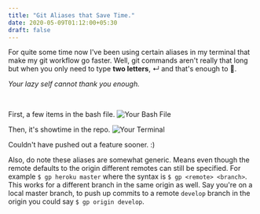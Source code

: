 ```yaml
---
title: "Git Aliases that Save Time."
date: 2020-05-09T01:12:00+05:30
draft: false
---
```


For quite some time now I've been using certain aliases in my terminal that make my git workflow go faster. 
Well, git commands aren't really that long but when you only need to type <b>two letters</b>, ↵ and that's enough to 🚀.

<i>Your lazy self cannot thank you enough.</i>

<br />

First, a few items in the bash file. 
![Your Bash File](/images/git_aliases.png)

Then, it's showtime in the repo. 
![Your Terminal](/images/git_aliases_2.png)

Couldn't have pushed out a feature sooner. :)

Also, do note these aliases are somewhat generic. Means even though the remote defaults to the origin different remotes can still be specified. For example `$ gp heroku master` where the syntax is `$ gp <remote> <branch>`. This works for a different branch in the same origin as well. Say you're on a local master branch, to push up commits to a remote `develop` branch in the origin you could say `$ gp origin develop`. 






